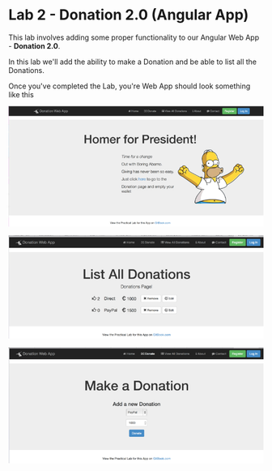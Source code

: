 # Lab 2 - Donation 2.0 (Angular App)

This lab involves adding some proper functionality to our Angular Web App - **Donation 2.0**.

In this lab we'll add the ability to make a Donation and be able to list all the Donations.

Once you've completed the Lab, you're Web App should look something like this

![](../images/donationwebapp.jpg)

![](../images/donationwebapp1.jpg)

![](../images/donationwebapp2.jpg)

